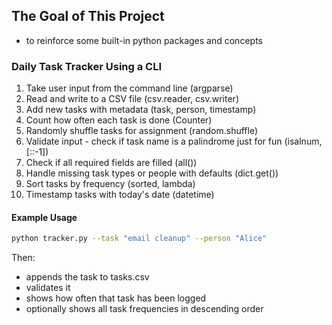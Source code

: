 ## The Goal of This Project
- to reinforce some built-in python packages and concepts

### Daily Task Tracker Using a CLI
1. Take user input from the command line (argparse)
2. Read and write to a CSV file (csv.reader, csv.writer)
3. Add new tasks with metadata (task, person, timestamp)
4. Count how often each task is done (Counter)
5. Randomly shuffle tasks for assignment (random.shuffle)
6. Validate input - check if task name is a palindrome just for fun (isalnum, [::-1])
7. Check if all required fields are filled (all())
8. Handle missing task types or people with defaults (dict.get())
9. Sort tasks by frequency (sorted, lambda)
10. Timestamp tasks with today's date (datetime)

#### Example Usage
```bash
python tracker.py --task "email cleanup" --person "Alice"
```

Then:
- appends the task to tasks.csv
- validates it
- shows how often that task has been logged
- optionally shows all task frequencies in descending order
